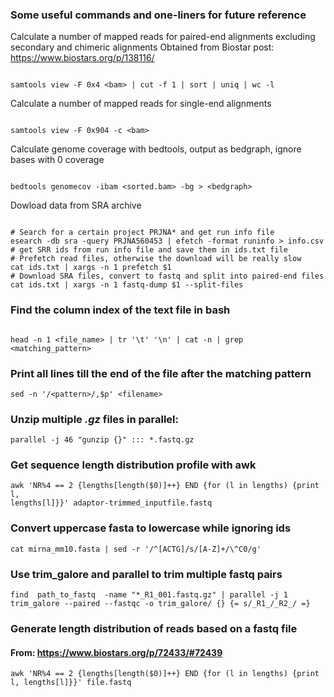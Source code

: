 ### Some useful commands and one-liners for future reference

Calculate a number of mapped reads for paired-end alignments excluding secondary and chimeric alignments
Obtained from Biostar post: https://www.biostars.org/p/138116/

```

samtools view -F 0x4 <bam> | cut -f 1 | sort | uniq | wc -l

```

Calculate a number of mapped reads for single-end alignments

```

samtools view -F 0x904 -c <bam>

```

Calculate genome coverage with bedtools, output as bedgraph, ignore bases with 0 coverage

```

bedtools genomecov -ibam <sorted.bam> -bg > <bedgraph>

```

Dowload data from SRA archive

```

# Search for a certain project PRJNA* and get run info file
esearch -db sra -query PRJNA560453 | efetch -format runinfo > info.csv
# get SRR ids from run info file and save them in ids.txt file
# Prefetch read files, otherwise the download will be really slow
cat ids.txt | xargs -n 1 prefetch $1
# Download SRA files, convert to fastq and split into paired-end files
cat ids.txt | xargs -n 1 fastq-dump $1 --split-files

```

### Find the column index of the text file in bash

```

head -n 1 <file_name> | tr '\t' '\n' | cat -n | grep <matching_pattern>

```
### Print all lines till the end of the file after the matching pattern

```
sed -n '/<pattern>/,$p' <filename>
```
### Unzip multiple *.gz* files in parallel:

```
parallel -j 46 "gunzip {}" ::: *.fastq.gz
```
### Get sequence length distribution profile with awk
```
awk 'NR%4 == 2 {lengths[length($0)]++} END {for (l in lengths) {print l,
lengths[l]}}' adaptor-trimmed_inputfile.fastq
```

### Convert uppercase fasta to lowercase while ignoring ids

```
cat mirna_mm10.fasta | sed -r '/^[ACTG]/s/[A-Z]+/\^C0/g'
```
### Use trim_galore and parallel to trim multiple fastq pairs

```
find  path_to_fastq  -name "*_R1_001.fastq.gz" | parallel -j 1 trim_galore --paired --fastqc -o trim_galore/ {} {= s/_R1_/_R2_/ =}
```
### Generate length distribution of reads based on a fastq file
#### From: https://www.biostars.org/p/72433/#72439

```
awk 'NR%4 == 2 {lengths[length($0)]++} END {for (l in lengths) {print l, lengths[l]}}' file.fastq
```

